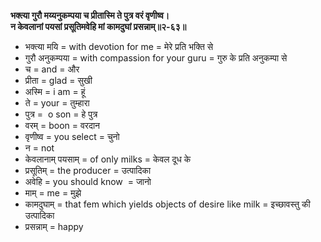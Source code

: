 **भक्त्या गुरौ मय्यनुकम्पया च प्रीतास्मि ते पुत्र वरं वृणीष्व।**  
**न केवलानां पयसां प्रसूतिमवेहि मां कामदुघां प्रसन्नाम्॥२-६३॥**

*   भक्त्या मयि = with devotion for me = मेरे प्रति भक्ति से
*   गुरौ अनुकम्पया = with compassion for your guru = गुरु के प्रति अनुकम्पा से
*   च = and = और
*   प्रीता = glad = सुखी
*   अस्मि = i am = हूं
*   ते = your = तुम्हारा
*   पुत्र =  o son = हे पुत्र
*   वरम् = boon = वरदान
*   वृणीष्व = you select = चुनो
*   न = not
*   केवलानाम् पयसाम् = of only milks = केवल दूध के
*   प्रसूतिम् = the producer = उत्पादिका
*   अवेहि = you should know  = जानो
*   माम् = me = मुझे
*   कामदुघाम् = that fem which yields objects of desire like milk = इच्छावस्तु की उत्पादिका
*   प्रसन्नाम् = happy